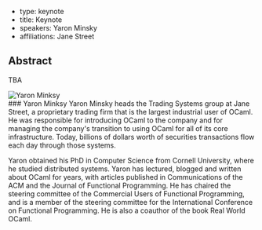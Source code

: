 - type: keynote
- title: Keynote
- speakers: Yaron Minsky
- affiliations: Jane Street

## Abstract

TBA

<div class="author media" media:type="text/omd">

<div class="image">
<div class="avatar">
<img src="img/yaron-minksy.jpg" alt="Yaron Minksy"></img>
</div>
</div>

<div class="content" media:type="text/omd">
### Yaron Minksy
Yaron Minsky heads the Trading Systems group at Jane Street, a proprietary trading firm that is the largest industrial user of OCaml. He was responsible for introducing OCaml to the company and for managing the company's transition to using OCaml for all of its core infrastructure. Today, billions of dollars worth of securities transactions flow each day through those systems.

Yaron obtained his PhD in Computer Science from Cornell University, where he studied distributed systems. Yaron has lectured, blogged and written about OCaml for years, with articles published in Communications of the ACM and the Journal of Functional Programming. He has chaired the steering committee of the Commercial Users of Functional Programming, and is a member of the steering committee for the International Conference on Functional Programming. He is also a coauthor of the book Real World
OCaml.
</div>
</div>
